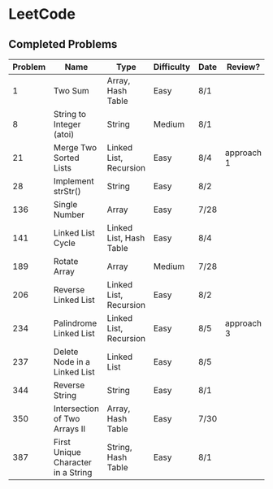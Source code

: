 # LeetCode

## Completed Problems

| Problem   | Name                               | Type                    | Difficulty | Date        | Review?    |
| --------- | ---------------------------------- | ----------------------- | ---------- | ----------- | ---------- |
| 1         | Two Sum                            | Array, Hash Table       | Easy       | 8/1         |            |
| 8         | String to Integer (atoi)           | String                  | Medium     | 8/1         |            |
| 21        | Merge Two Sorted Lists             | Linked List, Recursion  | Easy       | 8/4         | approach 1 |
| 28        | Implement strStr()                 | String                  | Easy       | 8/2         |            |
| 136       | Single Number                      | Array                   | Easy       | 7/28        |            |
| 141       | Linked List Cycle                  | Linked List, Hash Table | Easy       | 8/4         |            |
| 189       | Rotate Array                       | Array                   | Medium     | 7/28        |            |
| 206       | Reverse Linked List                | Linked List, Recursion  | Easy       | 8/2         |            |
| 234       | Palindrome Linked List             | Linked List, Recursion  | Easy       | 8/5         | approach 3 |
| 237       | Delete Node in a Linked List       | Linked List             | Easy       | 8/5         |            |
| 344       | Reverse String                     | String                  | Easy       | 8/1         |            |
| 350       | Intersection of Two Arrays II      | Array, Hash Table       | Easy       | 7/30        |            |
| 387       | First Unique Character in a String | String, Hash Table      | Easy       | 8/1         |            |